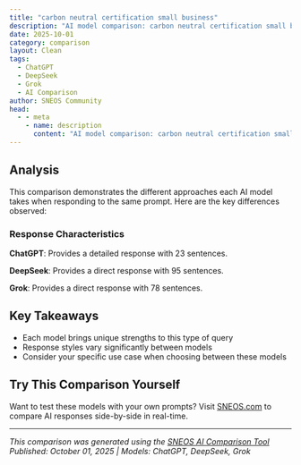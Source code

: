 ```yaml
---
title: "carbon neutral certification small business"
description: "AI model comparison: carbon neutral certification small business..."
date: 2025-10-01
category: comparison
layout: Clean
tags:
  - ChatGPT
  - DeepSeek
  - Grok
  - AI Comparison
author: SNEOS Community
head:
  - - meta
    - name: description
      content: "AI model comparison: carbon neutral certification small business..."
---
```


<ChatComparison
  title="carbon neutral certification small business"
  prompt="carbon neutral certification small business"
  :responses='{
    "ChatGPT": "Obtaining a carbon neutral certification for a small business demonstrates your commitment to reducing your environmental impact and can enhance your brand\u2019s credibility. Here\u2019s a step-by-step guide to help you achieve carbon neutral certification:\n\n### 1. Understand What Carbon Neutrality Means\nCarbon neutrality means that your business\u2019s net carbon dioxide emissions are zero. You achieve this by:\n- Measuring your carbon footprint (total greenhouse gas emissions)\n- Reducing emissions where possible\n- Offsetting remaining emissions by investing in carbon offset projects\n\n### 2. Measure Your Carbon Footprint\nStart by calculating your business\u2019s greenhouse gas emissions. This typically includes:\n- Energy use (electricity, heating, cooling)\n- Transportation (company vehicles, employee travel)\n- Waste generation and disposal\n- Purchased goods and services (optional, for more comprehensive assessments)\n\nYou can use tools such as:\n- The Greenhouse Gas Protocol\n- Carbon footprint calculators like CoolClimate, Carbon Trust, or specialized software such as SimaPro or Enablon\n\n### 3. Reduce Your Emissions\nIdentify and implement actions to reduce emissions:\n- Use renewable energy\n- Improve energy efficiency in buildings and processes\n- Reduce waste and improve recycling\n- Encourage sustainable transportation options\n- Use eco-friendly products and materials\n\n### 4. Offset Remaining Emissions\nPurchase carbon offsets to balance out emissions you can\u2019t eliminate. Look for:\n- Verified carbon offset programs (e.g., Verified Carbon Standard (VCS), Gold Standard)\n- Projects addressing renewable energy, reforestation, methane capture, etc.\n\n### 5. Choose a Certification Program\nSeveral organizations offer carbon neutral certifications geared toward businesses:\n\n- **CarbonTrust Standard** (UK \u0026 international)  \n- **PAS 2060** (International standard for carbon neutrality)  \n- **Climate Neutral Certified** (Nonprofit, US-based, provides certification and tools)  \n- **B Corp Certification** (Includes environmental performance aspects)  \n- **Carbon Neutral Protocol by Natural Capital Partners**  \n\nSelect one that aligns with your region, budget, and business needs.\n\n### 6. Prepare Documentation and Apply\nPrepare documentation of your carbon footprint, reduction efforts, and offset purchases. Submit this to the certification body. They may audit or verify your claims.\n\n### 7. Maintain and Communicate\nOnce certified, continue to:\n- Monitor and reduce emissions regularly\n- Re-certify as required (usually annually)\n- Communicate your certification on marketing materials and to customers\n\n---\n\n### Additional Tips for Small Businesses\n- Consider starting with a carbon inventory and reduction plan before certification.\n- Look for local or industry-specific programs that may provide assistance.\n- Engage employees and stakeholders in sustainability initiatives.\n- Use certification as a marketing tool to attract environmentally conscious customers.\n\n---\n\nIf you want, I can help find specific certification bodies or carbon footprint calculators tailored to your location and business type.",
    "DeepSeek": "Of course! Achieving carbon neutral certification is a fantastic goal for a small business. It demonstrates environmental leadership, builds trust with customers, and can often lead to cost savings.\n\nHere is a comprehensive guide tailored for a small business owner.\n\n### What Does \u0022Carbon Neutral\u0022 Mean?\nA business is carbon neutral when it calculates its total greenhouse gas emissions, reduces them as much as possible, and then purchases carbon offsets (or carbon credits) to \u0022cancel out\u0022 the remaining emissions.\n\nThe process generally follows these steps:\n**Measure \u2192 Reduce \u2192 Offset \u2192 Certify**\n\n---\n\n### Step 1: Measure Your Carbon Footprint\nThis is the foundational step. You need to calculate all the greenhouse gas emissions your business is responsible for.\n\n**For a small business, this typically includes:**\n\n*   **Scope 1 (Direct Emissions):**\n    *   Natural gas for heating.\n    *   Fuel for company-owned vehicles (e.g., a delivery van).\n*   **Scope 2 (Indirect Emissions from Energy):**\n    *   Electricity used in your office, store, or workshop. This is often the biggest source for small businesses.\n*   **Scope 3 (Other Indirect Emissions):**\n    *   **Business travel** (flights, trains, hotels).\n    *   **Employee commuting.**\n    *   **Shipping and distribution** (both inbound and outbound).\n    *   **Waste** sent to landfill.\n    *   **Purchased goods and services** (this can get complex, so many small businesses start with the most significant ones).\n\n**How to Do It:**\n*   **DIY Spreadsheets:** You can use free templates from organizations like the [GHG Protocol](https://ghgprotocol.org/). You\u0027ll need to gather data from utility bills, fuel receipts, and travel records.\n*   **Carbon Accounting Software:** More user-friendly and often designed for SMEs. Examples include **Watershed**, **Persefoni**, **Normative**, and **Plan A**. Many offer free trials or tiered pricing.\n\n---\n\n### Step 2: Reduce Your Emissions\nBefore you buy offsets, you must show you are actively reducing your footprint. This is the most important part of the journey.\n\n**Low-Cost/No-Cost Reduction Strategies:**\n\n*   **Switch to a Green Energy Provider:** The single biggest impact for many businesses. Switch your electricity tariff to one that sources 100% renewable energy (like wind or solar).\n*   **Improve Energy Efficiency:**\n    *   Switch to LED lighting.\n    *   Use smart thermostats and power strips.\n    *   Ensure equipment is energy-efficient (Energy Star rated).\n*   **Reduce Travel:** Encourage video conferencing, and use public transport or electric vehicles for business travel if possible.\n*   **Go Digital:** Reduce printing, paper use, and physical waste.\n*   **Sustainable Procurement:** Choose suppliers who also have strong environmental credentials.\n*   **Engage Employees:** Create a green team and encourage sustainable commuting (biking, public transport).\n\n---\n\n### Step 3: Offset Your Remaining Emissions\nAfter you\u0027ve reduced what you can, you purchase carbon offsets to neutralize the rest.\n\n**What is a Carbon Offset?**\nIt\u0027s an investment in a project that removes or prevents greenhouse gases from entering the atmosphere. Examples include:\n*   Reforestation and afforestation.\n*   Renewable energy projects (wind, solar).\n*   Methane capture from landfills.\n*   Community-based projects (e.g., providing clean cookstoves).\n\n**How to Buy High-Quality Offsets:**\nThis is critical, as not all offsets are created equal. Look for projects certified by reputable standards:\n\n*   **Gold Standard** (highly recommended, includes social benefits)\n*   **Verified Carbon Standard (VCS)**\n*   **American Carbon Registry**\n*   **Climate Action Reserve**\n\nYou can buy these directly from project developers or through offset marketplaces like **Carbonfund.org**, **NativeEnergy**, **Cool Effect**, or **South Pole**.\n\n---\n\n### Step 4: Get Certified\nThis is the formal step of having your carbon neutral claim verified by a third party.\n\n#### Certification Options for Small Businesses:\n\n**1. \u0022Light-Touch\u0022 or Self-Certified Programs (Easiest \u0026 Most Affordable)**\nThese are often the best place to start. You follow their framework and make a public claim.\n\n*   **Carbonfund.org\u0027s \u0022CarbonFree\u00AE\u0022 Program:** A very popular option for small businesses. They guide you through measuring, reducing, and offsetting, and then grant you a certification you can use in marketing.\n*   **Terrapass \u0022Business Footprint\u0022 Certification:** Similar to Carbonfund, they offer a straightforward process to calculate, offset, and certify.\n*   **Climate Neutral (The \u0022Climate Neutral Certified\u0022 Label):** A non-profit that offers a rigorous but well-regarded standard. Their brand label is recognized by consumers. They have a detailed protocol you must follow, but they provide the tools to do it.\n\n**2. Full Third-Party Verification (More Rigorous \u0026 Expensive)**\nThis involves hiring an independent auditor to verify your footprint and claims against an international standard (like **PAS 2060**). This is more common for larger companies but is an option if you want the highest level of credibility.\n\n---\n\n### Costs for a Small Business\n\n*   **Measurement:** Free (DIY) to ~$50-$200/month (for software).\n*   **Offsets:** Depends entirely on your footprint. For a typical small office-based business (e.g., 10 employees), this could range from **$500 to $5,000 per year**.\n*   **Certification Fee:** Programs like Carbonfree\u00AE or Terrapass often bundle the cost of offsets with a small certification fee. Climate Neutral charges an annual fee based on company revenue (scaling from ~$500 for the smallest businesses).\n\n### Key Benefits for Your Small Business\n\n1.  **Enhanced Brand Reputation:** Stand out from competitors and attract environmentally conscious customers.\n2.  **Marketing \u0026 PR Opportunity:** A powerful story to tell in your marketing materials.\n3.  **Attract \u0026 Retain Talent:** Employees, especially younger generations, prefer to work for sustainable companies.\n4.  **Cost Savings:** The reduction phase often leads to lower energy and operational bills.\n5.  **Future-Proofing:** Stay ahead of potential regulations and supply chain requirements.\n\n### Action Plan: Getting Started This Month\n\n1.  **Week 1:** Gather your last 12 months of electricity and natural gas bills. Calculate your Scope 1 \u0026 2 emissions using a free online calculator.\n2.  **Week 2:** Identify 2-3 quick wins for reduction (e.g., switching to a green energy tariff, setting up a recycling program).\n3.  **Week 3:** Research certification programs like **Carbonfund.org** or **Climate Neutral**. Read their requirements and get a quote.\n4.  **Week 4:** Make a decision, create a simple roadmap, and communicate your goal to your team.\n\nBecoming carbon neutral is a journey. Start small, be transparent about your progress, and celebrate your achievements along the way. It\u0027s one of the most powerful statements a modern small business can make.",
    "Grok": "Achieving carbon neutral certification as a small business involves measuring, reducing, and offsetting your company\u0027s greenhouse gas (GHG) emissions to reach a net-zero carbon footprint. This process demonstrates your commitment to sustainability and can enhance your brand reputation while appealing to environmentally conscious customers. Here\u0027s a step-by-step guide to help a small business pursue carbon neutral certification:\n\n---\n\n### **What is Carbon Neutral Certification?**\nCarbon neutral certification is a formal recognition that a business has taken steps to measure its carbon footprint, reduce emissions as much as possible, and offset the remaining emissions through verified carbon offset programs (like reforestation or renewable energy projects). Certification is usually provided by third-party organizations that follow internationally recognized standards.\n\n---\n\n### **Steps to Achieve Carbon Neutral Certification for a Small Business**\n\n#### **1. Understand Your Carbon Footprint**\n- **Scope 1 Emissions**: Direct emissions from your business operations (e.g., company vehicles, on-site fuel use).\n- **Scope 2 Emissions**: Indirect emissions from purchased electricity, heating, or cooling.\n- **Scope 3 Emissions**: Other indirect emissions, such as business travel, employee commuting, and supply chain activities (often the largest source for small businesses).\n- Use tools like the **Greenhouse Gas Protocol** or online carbon calculators (e.g., Carbon Trust or CoolClimate) to estimate your emissions.\n\n#### **2. Set Reduction Goals**\n- Identify areas where you can reduce emissions. Examples for small businesses include:\n  - Switching to energy-efficient lighting and appliances.\n  - Using renewable energy sources (e.g., solar panels or green energy providers).\n  - Encouraging remote work to reduce commuting emissions.\n  - Optimizing delivery routes or using electric vehicles.\n  - Reducing waste and improving recycling practices.\n- Set measurable targets, such as reducing emissions by a certain percentage over a specific timeframe.\n\n#### **3. Offset Remaining Emissions**\n- After reducing emissions as much as possible, offset the remainder by investing in carbon offset projects. These projects reduce or capture CO2 elsewhere to balance your emissions.\n- Choose credible offset programs certified by standards like the **Gold Standard**, **Verified Carbon Standard (VCS)**, or **Climate Action Reserve**.\n- Examples of offset projects include reforestation, renewable energy, or methane capture initiatives.\n\n#### **4. Choose a Certification Program**\n- Select a third-party organization to verify your carbon neutrality. Popular certification bodies include:\n  - **CarbonNeutral Protocol (by Natural Capital Partners)**: A widely recognized standard for carbon neutrality.\n  - **PAS 2060**: An international specification for achieving carbon neutrality.\n  - **Climate Neutral**: A certification designed for businesses, including small ones, with a focus on reducing and offsetting emissions.\n  - **B Corp Certification**: While not exclusively for carbon neutrality, B Corp includes environmental performance as a key criterion.\n- Each program has specific requirements, fees, and processes. Research which one aligns with your business size, industry, and budget.\n\n#### **5. Document and Verify Emissions**\n- Keep detailed records of your emissions data, reduction efforts, and offset purchases.\n- Submit this information to the certification body for verification. They may conduct audits to ensure accuracy.\n- Be prepared to provide evidence of your carbon footprint calculations and offset investments.\n\n#### **6. Communicate Your Achievement**\n- Once certified, display the certification logo on your website, packaging, or marketing materials.\n- Share your sustainability journey with customers and stakeholders to build trust and attract eco-conscious clients.\n- Regularly update your emissions data and renew your certification as required (often annually).\n\n---\n\n### **Benefits of Carbon Neutral Certification for Small Businesses**\n- **Brand Reputation**: Enhances your image as an environmentally responsible company.\n- **Customer Appeal**: Attracts eco-conscious consumers who prioritize sustainability.\n- **Cost Savings**: Energy efficiency and waste reduction often lower operational costs.\n- **Competitive Advantage**: Differentiates you from competitors in a crowded market.\n- **Regulatory Preparedness**: Positions your business to comply with future environmental regulations.\n\n---\n\n### **Challenges for Small Businesses**\n- **Cost**: Certification fees, carbon offset purchases, and sustainability initiatives can be expensive for small budgets.\n- **Time and Resources**: Measuring emissions and maintaining certification requires time and expertise.\n- **Complexity**: Understanding scopes of emissions and offset options can be daunting.\n\nTo overcome these, start small by focusing on achievable reductions and explore grants or funding for small business sustainability initiatives in your region.\n\n---\n\n### **Resources and Tools for Small Businesses**\n- **Carbon Calculators**: Tools like Carbon Trust, EPA\u2019s Simplified GHG Emissions Calculator, or CoolClimate offer free or affordable ways to measure emissions.\n- **Government Programs**: Look for local or national incentives for carbon reduction (e.g., energy efficiency grants or tax credits).\n- **Nonprofits and Networks**: Organizations like the **Small Business Administration (SBA)** or **1% for the Planet** provide guidance and support for sustainability.\n- **Consultants**: Hire environmental consultants or use affordable services tailored for small businesses to assist with the certification process.\n\n---\n\n### **Cost of Carbon Neutral Certification**\nCosts vary depending on the certification body, business size, and emissions level:\n- Certification fees: $500\u2013$5,000\u002B annually (Climate Neutral, for example, starts at $150 for small businesses).\n- Carbon offsets: $5\u2013$20 per ton of CO2, depending on the project.\n- Consulting or auditing: $1,000\u2013$10,000 if external help is needed.\n- Internal investments: Vary widely based on energy efficiency upgrades or operational changes.\n\n---\n\n### **Popular Certification Options for Small Businesses**\n1. **Climate Neutral**:\n   - Focused on small to medium businesses.\n   - Annual fee based on revenue (affordable for small businesses).\n   - Provides tools to measure and offset emissions.\n2. **CarbonNeutral Protocol**:\n   - Globally recognized but may be more suited for businesses with larger budgets or international operations.\n3. **PAS 2060**:\n   - A rigorous standard with a focus on continuous improvement; may require more resources.\n\n---\n\n### **Conclusion**\nAchieving carbon neutral certification as a small business is a meaningful step toward sustainability. Start by measuring your carbon footprint, reducing emissions where possible, and offsetting the rest through credible programs. Choose a certification body that fits your budget and goals, and use the process to build a stronger, more sustainable business. If costs or complexity are barriers, consider starting with informal carbon neutrality efforts and scaling up to certification as your business grows.\n\nIf you\u2019d like specific recommendations for certification bodies, carbon offset providers, or tools tailored to your industry or location, feel free to provide more details!"
  }'
  published-date="15:43"
/>

## Analysis

This comparison demonstrates the different approaches each AI model takes when responding to the same prompt. Here are the key differences observed:

### Response Characteristics

**ChatGPT**: Provides a detailed response with 23 sentences. 

**DeepSeek**: Provides a direct response with 95 sentences. 

**Grok**: Provides a direct response with 78 sentences. 

## Key Takeaways

- Each model brings unique strengths to this type of query
- Response styles vary significantly between models
- Consider your specific use case when choosing between these models

## Try This Comparison Yourself

Want to test these models with your own prompts? Visit [SNEOS.com](https://sneos.com) to compare AI responses side-by-side in real-time.

---

*This comparison was generated using the [SNEOS AI Comparison Tool](https://sneos.com)*
*Published: October 01, 2025 | Models: ChatGPT, DeepSeek, Grok*
